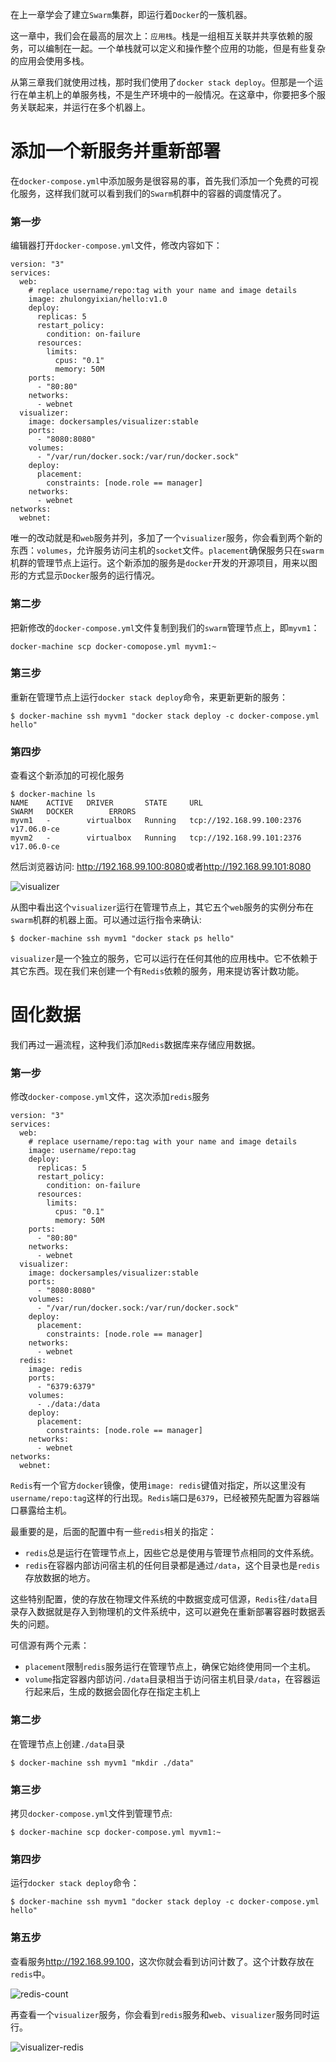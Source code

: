 在上一章学会了建立`Swarm`集群，即运行着`Docker`的一簇机器。

这一章中，我们会在最高的层次上：`应用栈`。栈是一组相互关联并共享依赖的服务，可以编制在一起。一个单栈就可以定义和操作整个应用的功能，但是有些复杂的应用会使用多栈。

从第三章我们就使用过栈，那时我们使用了`docker stack deploy`。但那是一个运行在单主机上的单服务栈，不是生产环境中的一般情况。在这章中，你要把多个服务关联起来，并运行在多个机器上。

# 添加一个新服务并重新部署

在`docker-compose.yml`中添加服务是很容易的事，首先我们添加一个免费的可视化服务，这样我们就可以看到我们的`Swarm`机群中的容器的调度情况了。

### 第一步

 编辑器打开`docker-compose.yml`文件，修改内容如下：
 
```
version: "3"
services:
  web:
    # replace username/repo:tag with your name and image details
    image: zhulongyixian/hello:v1.0
    deploy:
      replicas: 5
      restart_policy:
        condition: on-failure
      resources:
        limits:
          cpus: "0.1"
          memory: 50M
    ports:
      - "80:80"
    networks:
      - webnet
  visualizer:
    image: dockersamples/visualizer:stable
    ports:
      - "8080:8080"
    volumes:
      - "/var/run/docker.sock:/var/run/docker.sock"
    deploy:
      placement:
        constraints: [node.role == manager]
    networks:
      - webnet
networks:
  webnet:
```
唯一的改动就是和`web`服务并列，多加了一个`visualizer`服务，你会看到两个新的东西：`volumes`，允许服务访问主机的`socket`文件。`placement`确保服务只在`swarm`机群的管理节点上运行。这个新添加的服务是`docker`开发的开源项目，用来以图形的方式显示`Docker`服务的运行情况。

### 第二步

把新修改的`docker-compose.yml`文件复制到我们的`swarm`管理节点上，即`myvm1`：

```
docker-machine scp docker-comopose.yml myvm1:~
```

### 第三步

重新在管理节点上运行`docker stack deploy`命令，来更新更新的服务：

```
$ docker-machine ssh myvm1 "docker stack deploy -c docker-compose.yml hello"
```
### 第四步

查看这个新添加的可视化服务

```
$ docker-machine ls
NAME    ACTIVE   DRIVER       STATE     URL                         SWARM   DOCKER        ERRORS
myvm1   -        virtualbox   Running   tcp://192.168.99.100:2376           v17.06.0-ce   
myvm2   -        virtualbox   Running   tcp://192.168.99.101:2376           v17.06.0-ce
```

然后浏览器访问: <http://192.168.99.100:8080>或者<http://192.168.99.101:8080>

![visualizer](/docker/image/visualizer.png)


从图中看出这个`visualizer`运行在管理节点上，其它五个`web`服务的实例分布在`swarm`机群的机器上面。可以通过运行指令来确认:

```
$ docker-machine ssh myvm1 "docker stack ps hello"
```

`visualizer`是一个独立的服务，它可以运行在任何其他的应用栈中。它不依赖于其它东西。现在我们来创建一个有`Redis`依赖的服务，用来提访客计数功能。


# 固化数据

我们再过一遍流程，这种我们添加`Redis`数据库来存储应用数据。

### 第一步

修改`docker-compose.yml`文件，这次添加`redis`服务

```
version: "3"
services:
  web:
    # replace username/repo:tag with your name and image details
    image: username/repo:tag
    deploy:
      replicas: 5
      restart_policy:
        condition: on-failure
      resources:
        limits:
          cpus: "0.1"
          memory: 50M
    ports:
      - "80:80"
    networks:
      - webnet
  visualizer:
    image: dockersamples/visualizer:stable
    ports:
      - "8080:8080"
    volumes:
      - "/var/run/docker.sock:/var/run/docker.sock"
    deploy:
      placement:
        constraints: [node.role == manager]
    networks:
      - webnet
  redis:
    image: redis
    ports:
      - "6379:6379"
    volumes:
      - ./data:/data
    deploy:
      placement:
        constraints: [node.role == manager]
    networks:
      - webnet
networks:
  webnet:
```
`Redis`有一个官方`docker`镜像，使用`image: redis`键值对指定，所以这里没有`username/repo:tag`这样的行出现。`Redis`端口是`6379`，已经被预先配置为容器端口暴露给主机。

最重要的是，后面的配置中有一些`redis`相关的指定：

- `redis`总是运行在管理节点上，因些它总是使用与管理节点相同的文件系统。
- `redis`在容器内部访问宿主机的任何目录都是通过`/data`，这个目录也是`redis`存放数据的地方。

这些特别配置，使的存放在物理文件系统的中数据变成可信源，`Redis`往`/data`目录存入数据就是存入到物理机的文件系统中，这可以避免在重新部署容器时数据丢失的问题。

可信源有两个元素：
- `placement`限制`redis`服务运行在管理节点上，确保它始终使用同一个主机。
- `volume`指定容器内部访问`./data`目录相当于访问宿主机目录`/data`，在容器运行起来后，生成的数据会固化存在指定主机上

### 第二步

在管理节点上创建`./data`目录

```
$ docker-machine ssh myvm1 "mkdir ./data"
```

### 第三步

拷贝`docker-compose.yml`文件到管理节点:

```
$ docker-machine scp docker-compose.yml myvm1:~
```

### 第四步

运行`docker stack deploy`命令：

```
$ docker-machine ssh myvm1 "docker stack deploy -c docker-compose.yml hello"
```

### 第五步

查看服务<http://192.168.99.100>，这次你就会看到访问计数了。这个计数存放在`redis`中。

![redis-count](/docker/image/redis-count.png)

再查看一个`visualizer`服务，你会看到`redis`服务和`web`、`visualizer`服务同时运行。

![visualizer-redis](/docker/image/visualizer-redis.png)







